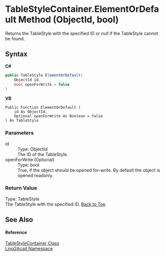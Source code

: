 # TableStyleContainer.ElementOrDefault Method (ObjectId, bool)
 

Returns the TableStyle with the specified ID or <i>null</i> if the TableStyle cannot be found.

## Syntax

**C#**<br />
``` C#
public TableStyle ElementOrDefault(
	ObjectId id,
	bool openForWrite = false
)
```

**VB**<br />
``` VB
Public Function ElementOrDefault ( 
	id As ObjectId,
	Optional openForWrite As Boolean = false
) As TableStyle
```


### Parameters
<dl><dt>id</dt><dd>Type: ObjectId<br />The ID of the TableStyle.</dd><dt>openForWrite (Optional)</dt><dd>Type: bool<br />True, if the object should be opened for-write. By default the object is opened readonly.</dd></dl>

### Return Value
Type: TableStyle<br />The TableStyle with the specified ID.
<a href="#TableStyleContainerElementOrDefault-Method-ObjectId-bool">Back to Top</a>

## See Also


#### Reference
<a href="T_Linq2Acad_TableStyleContainer.md#TableStyleContainer-Class">TableStyleContainer Class</a><br /><a href="N_Linq2Acad.md#Linq2Acad-Namespace">Linq2Acad Namespace</a><br />
